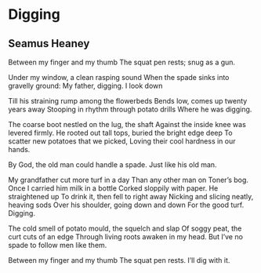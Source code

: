# Digging
## Seamus Heaney
Between my finger and my thumb
The squat pen rests; snug as a gun.

Under my window, a clean rasping sound
When the spade sinks into gravelly ground:
My father, digging. I look down

Till his straining rump among the flowerbeds
Bends low, comes up twenty years away
Stooping in rhythm through potato drills
Where he was digging.

The coarse boot nestled on the lug, the shaft
Against the inside knee was levered firmly.
He rooted out tall tops, buried the bright edge deep
To scatter new potatoes that we picked,
Loving their cool hardness in our hands.

By God, the old man could handle a spade.
Just like his old man.

My grandfather cut more turf in a day
Than any other man on Toner’s bog.
Once I carried him milk in a bottle
Corked sloppily with paper. He straightened up
To drink it, then fell to right away
Nicking and slicing neatly, heaving sods
Over his shoulder, going down and down
For the good turf. Digging.

The cold smell of potato mould, the squelch and slap
Of soggy peat, the curt cuts of an edge
Through living roots awaken in my head.
But I’ve no spade to follow men like them.

Between my finger and my thumb
The squat pen rests.
I’ll dig with it.